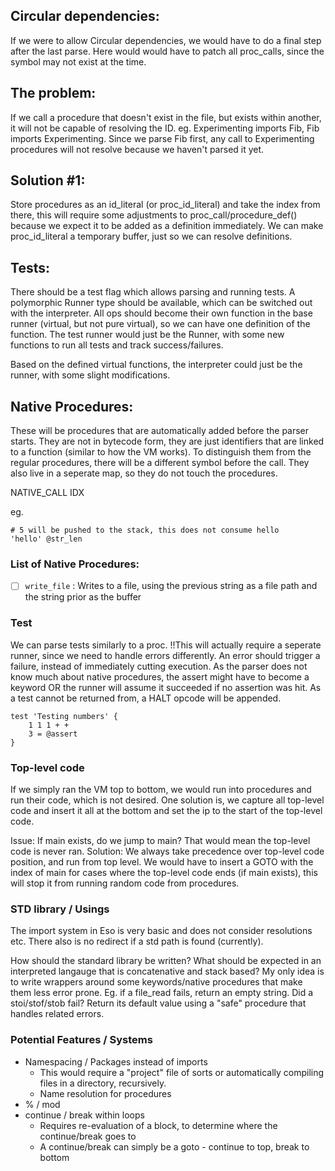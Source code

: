 ## Circular dependencies:

If we were to allow Circular dependencies, we would have to do a final step after 
the last parse. Here would would have to patch all proc_calls, since the symbol may
not exist at the time.

## The problem:
If we call a procedure that doesn't exist in the file, but exists within another,
it will not be capable of resolving the ID. eg. Experimenting imports Fib, Fib imports
Experimenting. Since we parse Fib first, any call to Experimenting procedures will not
resolve because we haven't parsed it yet.

## Solution #1:
Store procedures as an id_literal (or proc_id_literal) and take the index from there,
this will require some adjustments to proc_call/procedure_def() because we expect it
to be added as a definition immediately. We can make proc_id_literal a temporary buffer,
just so we can resolve definitions.


## Tests:
There should be a test flag which allows parsing and running tests. A polymorphic Runner type should be
available, which can be switched out with the interpreter. All ops should become their own function in
the base runner (virtual, but not pure virtual), so we can have one definition of the function. The 
test runner would just be the Runner, with some new functions to run all tests and track success/failures.

Based on the defined virtual functions, the interpreter could just be the runner, with some slight modifications.


## Native Procedures:
These will be procedures that are automatically added before the parser starts. They are not in bytecode form, they are just
identifiers that are linked to a function (similar to how the VM works). To distinguish them from the regular procedures,
there will be a different symbol before the call. They also live in a seperate map, so they do not touch the procedures.

NATIVE_CALL IDX

eg.
```
# 5 will be pushed to the stack, this does not consume hello
'hello' @str_len
```

### List of Native Procedures:
* [ ] `write_file` : Writes to a file, using the previous string as a file path and the string prior as the buffer

### Test
We can parse tests similarly to a proc. !!This will actually require a seperate runner, since we need to handle errors differently. An error should trigger a failure, instead of immediately cutting execution. As the parser does not know much about native procedures, the assert might have to become a keyword OR the runner will assume it succeeded if no assertion was hit. As a test cannot be returned from, a HALT opcode will be appended.
```
test 'Testing numbers' {
	1 1 1 + +
	3 = @assert
}
```

### Top-level code
If we simply ran the VM top to bottom, we would run into procedures and run their code, which is not desired. One solution is, we capture all top-level code and insert it all at the bottom and set the ip to the start of the top-level code.

Issue: If main exists, do we jump to main? That would mean the top-level code is never ran.
Solution: We always take precedence over top-level code position, and run from top level. We would have to insert a GOTO with the index of main for cases where the top-level code ends (if main exists), this will stop it from running random code from procedures.


### STD library / Usings
The import system in Eso is very basic and does not consider resolutions etc. There also is no redirect if a std path is found (currently).

How should the standard library be written? What should be expected in an interpreted langauge that is concatenative and stack based? My only idea is to write wrappers around some keywords/native procedures that make them less error prone. Eg. if a file_read fails, return an empty string. Did a stoi/stof/stob fail? Return its default value using a "safe" procedure that handles related errors.


### Potential Features / Systems
* Namespacing / Packages instead of imports
	* This would require a "project" file of sorts or automatically compiling files in a directory, recursively.
	* Name resolution for procedures
* % / mod
* continue / break within loops
	* Requires re-evaluation of a block, to determine where the continue/break goes to
	* A continue/break can simply be a goto - continue to top, break to bottom